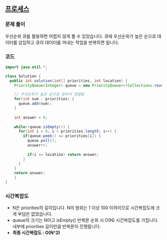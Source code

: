 ## [프로세스](https://school.programmers.co.kr/learn/courses/30/lessons/42587)
### 문제 풀이
우선순위 큐를 활용하면 어렵지 않게 풀 수 있었습니다. 큐에 우선순위가 높은 순으로 데이터를 삽입하고 큐의 데이터를 꺼내는 작업을 반복하면 됩니다.

### 코드
```Java
import java.util.*;

class Solution {
  public int solution(int[] priorities, int location) {
    PriorityQueue<Integer> queue = new PriorityQueue<>(Collections.reverseOrder());

    // 우선순위가 높은 순으로 알아서 정렬됨
    for(int num : priorities) {
      queue.add(num);
    }
        
    int answer = 0;
    
    while(!queue.isEmpty()) {
      for(int i = 0; i < priorities.length; i++) {
        if(queue.peek() == priorities[i]) {
          queue.poll();
          answer++;
                    
          if(i == location) return answer;
        }
      }
    }
    return answer;
    }
}
```

### 시간복잡도
- N은 priorities의 길이입니다. N의 범위는 1 이상 100 이하이므로 시간복잡도에 크게 부담은 없었습니다.
- queue의 크기는 N이고 isEmpty() 반복문 순회 시 O(N) 시간복잡도를 가집니다. 내부에 priorities 길이만큼 반복문이 진행됩니다.
- **최종 시간복잡도 : O(N^2)**
